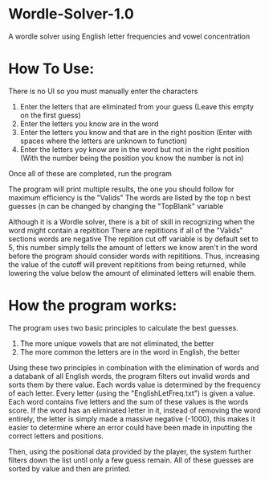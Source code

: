 # Wordle-Solver-1.0

A wordle solver using English letter frequencies and vowel concentration

# How To Use:

There is no UI so you must manually enter the characters
1. Enter the letters that are eliminated from your guess (Leave this empty on the first guess)
2. Enter the letters you know are in the word
3. Enter the letters you know and that are in the right position (Enter with spaces where the letters are unknown to function)
4. Enter the letters yoy know are in the word but not in the right position (With the number being the position you know the number is not in)

Once all of these are completed, run the program

The program will print multiple results, the one you should follow for maximum efficiency is the "Valids"
The words are listed by the top n best guesses (n can be changed by changing the "TopBlank" variable

Although it is a Wordle solver, there is a bit of skill in recognizing when the word might contain a repitition
There are repititions if all of the "Valids" sections words are negative
The repition cut off variable is by default set to 5, this number simply tells the amount of letters we know aren't in the word before the program should consider words with repititions. Thus, increasing the value of the cutoff will prevent repititions from being returned, while lowering the value below the amount of eliminated letters will enable them.

# How the program works:

The program uses two basic principles to calculate the best guesses.
1. The more unique vowels that are not eliminated, the better
2. The more common the letters are in the word in English, the better

Using these two principles in combination with the elimination of words and a databank of all English words, the program filters out invalid words and sorts them by there value. Each words value is determined by the frequency of each letter. Every letter (using the "EnglishLetFreq.txt") is given a value. Each word contains five letters and the sum of these values is the words score. If the word has an eliminated letter in it, instead of removing the word entirely, the letter is simply made a massive negative (-1000), this makes it easier to determine where an error could have been made in inputting the correct letters and positions.

Then, using the positional data provided by the player, the system further filters down the list until only a few guess remain. All of these guesses are sorted by value and then are printed. 

